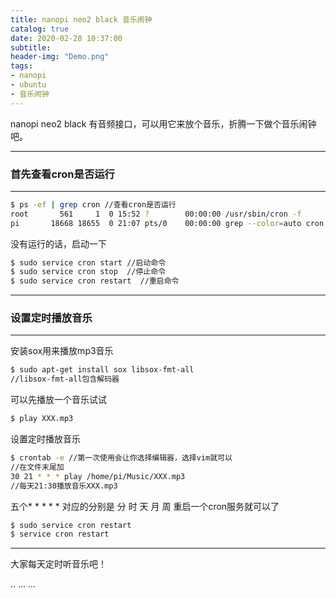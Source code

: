 ```yaml
---
title: nanopi neo2 black 音乐闹钟
catalog: true
date: 2020-02-28 10:37:00
subtitle:
header-img: "Demo.png"
tags:
- nanopi
- ubuntu
- 音乐闹钟
---
```

nanopi neo2 black 有音频接口，可以用它来放个音乐，折腾一下做个音乐闹钟吧。

---
### 首先查看cron是否运行
---
```bash
$ ps -ef | grep cron //查看cron是否运行
root       561     1  0 15:52 ?        00:00:00 /usr/sbin/cron -f
pi       18668 18655  0 21:07 pts/0    00:00:00 grep --color=auto cron
```
没有运行的话，启动一下
```bash
$ sudo service cron start //启动命令
$ sudo service cron stop  //停止命令
$ sudo service cron restart  //重启命令

```
---
### 设置定时播放音乐

---
安装sox用来播放mp3音乐
```bash
$ sudo apt-get install sox libsox-fmt-all
//libsox-fmt-all包含解码器
```
可以先播放一个音乐试试
```bash
$ play XXX.mp3
```
设置定时播放音乐
```bash
$ crontab -e //第一次使用会让你选择编辑器，选择vim就可以
//在文件末尾加
30 21 * * * play /home/pi/Music/XXX.mp3
//每天21:30播放音乐XXX.mp3
```
五个* * * * *
对应的分别是 分 时 天 月 周
重启一个cron服务就可以了
```bash
$ sudo service cron restart
$ service cron restart
```
---
大家每天定时听音乐吧！



<head>
    ..
    <script src='//unpkg.com/valine/dist/Valine.min.js'></script>
    ...
</head>
<body>
    ...
    <div id="vcomments"></div>
    <script>
        new Valine({
            el: '#vcomments' ,
	    appId: 'vXidTKzEclYBf4IxomY5Vqo5-gzGzoHsz',
    	    appKey: 'YYe3hk4yLV5lQ3M5oO7tHE6t',
            notify:false, 
            verify:false, 
            avatar:'mp', 
            placeholder: 'ヾﾉ≧∀≦)o来啊，快活啊' 
        })
    </script>
</body>

